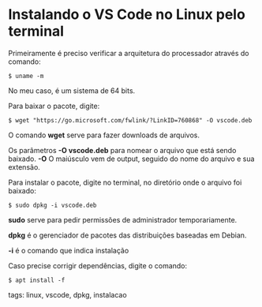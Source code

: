 # Instalando o VS Code no Linux pelo terminal
Primeiramente é preciso verificar a arquitetura do processador através do comando:
```
$ uname -m
```
No meu caso, é um sistema de 64 bits.

Para baixar o pacote, digite:
```
$ wget "https://go.microsoft.com/fwlink/?LinkID=760868" -O vscode.deb
```
O comando **wget** serve para fazer downloads de arquivos.

Os parâmetros **-O vscode.deb** para nomear o arquivo que está sendo baixado. **-O** O maiúsculo vem de output, seguido do nome do arquivo e sua extensão.

Para instalar o pacote, digite no terminal, no diretório onde o arquivo foi baixado:
```
$ sudo dpkg -i vscode.deb
```
**sudo** serve para pedir permissões de administrador temporariamente.

**dpkg** é o gerenciador de pacotes das distribuições baseadas em Debian.

**-i** é o comando que indica instalação

Caso precise corrigir dependências, digite o comando:
```
$ apt install -f
```

tags: linux, vscode, dpkg, instalacao